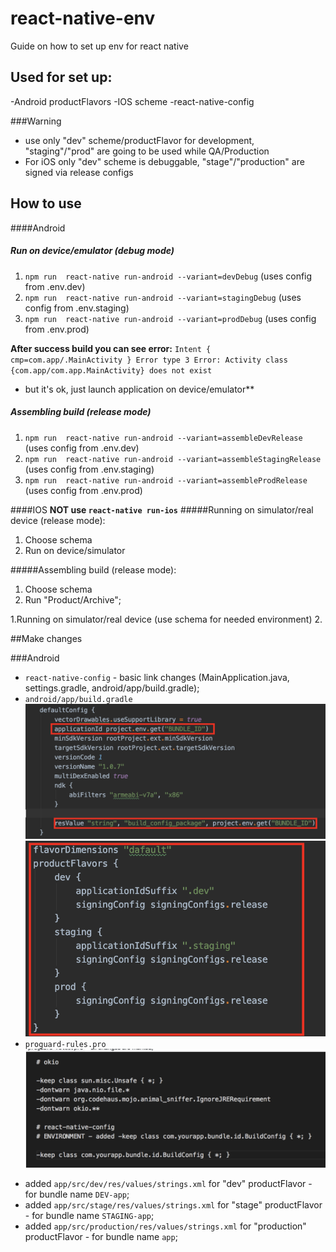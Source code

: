 # react-native-env
Guide on how to set up env for react native

## Used for set up:
-Android productFlavors
-IOS scheme
-react-native-config

###Warning
*  use only "dev" scheme/productFlavor for development,  "staging"/"prod" are going to be used while QA/Production
*  For iOS  only "dev" scheme is debuggable, "stage"/"production" are signed via release configs

## How to use
####Android
##### Run on device/emulator (debug mode)
1. `npm run  react-native run-android --variant=devDebug` (uses config from .env.dev)
2. `npm run  react-native run-android --variant=stagingDebug` (uses config from .env.staging)
3. `npm run  react-native run-android --variant=prodDebug` (uses config from .env.prod)

**After success build you can see  error:**
 `Intent { cmp=com.app/.MainActivity } Error type 3 Error: Activity class {com.app/com.app.MainActivity} does not exist`
 - but it's ok, just launch application on  device/emulator**
 
 ##### Assembling build (release mode)
 1. `npm run  react-native run-android --variant=assembleDevRelease` (uses config from .env.dev)
 2. `npm run  react-native run-android --variant=assembleStagingRelease` (uses config from .env.staging)
 3. `npm run  react-native run-android --variant=assembleProdRelease` (uses config from .env.prod)

####IOS
**NOT use `react-native run-ios`**
#####Running on simulator/real device (release mode):
1. Choose schema
2. Run on device/simulator

#####Assembling build (release mode):
1. Choose schema
2. Run "Product/Archive";


1.Running on simulator/real device (use schema for needed environment)
2.

##Make changes

###Android
* `react-native-config` - basic link changes (MainApplication.java, settings.gradle, android/app/build.gradle);
* `android/app/build.gradle`
![alt text](readme-img/build-gradle-defaultConfig.png)
![alt text](readme-img/build-gradle-flavors.png)
* `proguard-rules.pro`
![alt text](readme-img/proguard-rules.png)

- added `app/src/dev/res/values/strings.xml` for "dev" productFlavor - for bundle name `DEV-app`;
- added `app/src/stage/res/values/strings.xml` for "stage" productFlavor - for bundle name `STAGING-app`;
- added `app/src/production/res/values/strings.xml` for "production" productFlavor - for bundle name `app`;
